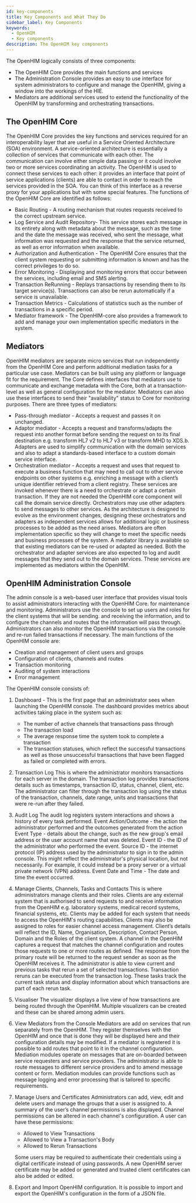 ```yaml
---
id: key-components
title: Key Components and What They Do
sidebar_label: Key Components
keywords:
  - OpenHIM
  - Key components
description: The OpenHIM key components
---
```


The OpenHIM logically consists of three components:

* The OpenHIM Core provides the main functions and services
* The Administration Console provides an easy to use interface for system administrators to configure and manage the OpenHIM, giving a window into the workings of the HIE.
* Mediators are additional services used to extend the functionality of the OpenHIM by transforming and orchestrating transactions.

## The OpenHIM Core

The OpenHIM Core provides the key functions and services required for an interoperability layer that are useful in a Service Oriented Architecture (SOA) environment. A service-oriented architecture is essentially a collection of services that communicate with each other. The communication can involve either simple data passing or it could involve two or more services coordinating an activity. The OpenHIM is used to connect these services to each other: it provides an interface that point of service applications (clients) are able to contact in order to reach the services provided in the SOA. You can think of this interface as a reverse proxy for your applications but with some special features.
The functions of the OpenHIM Core are identified as follows:

* Basic Routing - A routing mechanism that routes requests received to the correct upstream service.
* Log Service and Audit Repository- This service stores each message in its entirety along with metadata about the message, such as the time and the date the message was received, who sent the message, what information was requested  and the response that the service returned, as well as error information when available.
* Authorization and Authentication - The OpenHIM Core ensures that the client system requesting or submitting information is known and has the correct privileges to do so.
* Error Monitoring - Displaying and monitoring errors that occur between the services, including email and SMS alerting.
* Transaction ReRunning - Replays transactions by resending them to its target service(s). Transactions can also be rerun automatically if a service is unavailable.
* Transaction Metrics -  Calculations of statistics such as the number of transactions in a specific period.
* Mediator framework - The OpenHIM-core also provides a framework to add and manage your own implementation specific mediators in the system.

## Mediators

OpenHIM mediators are separate micro services that run independently from the OpenHIM Core and perform additional mediation tasks for a particular use case. Mediators can be built using any platform or language fit for the requirement. The Core defines interfaces that mediators use to communicate and exchange metadata with the Core, both at a transaction-level as well as general configuration for the mediator. Mediators can also use these interfaces to send their "availability" status to Core for monitoring purposes.
There are three types of mediators:

* Pass-through mediator - Accepts a request and passes it on unchanged.
* Adaptor mediator - Accepts a request and transforms/adapts the request into another format before sending the request on to its final destination e.g. transform HL7 v2 to HL7 v3 or transform MHD to XDS.b.  Adapters are used to simplify communication with the domain services and also to adapt a standards-based interface to a custom domain service interface.
* Orchestration mediator - Accepts a request and uses that request to execute a business function that may need to call out to other service endpoints on other systems e.g. enriching a message with a client’s unique identifier retrieved from a client registry.
These services are invoked whenever there is a need to orchestrate or adapt a certain transaction. If they are not needed the OpenHIM core component will call the domain service directly.  Orchestrators may use other adapters to send messages to other services.
As the architecture is designed to evolve as the environment changes, designing these orchestrators and adapters as independent services allows for additional logic or business processes to be added as the need arises.  Mediators are often implementation specific so they will change to meet the specific needs and business processes of the system.  A mediator library is available so that existing mediators can be re-used or adapted as needed.
Both the orchestrator and adapter services are also expected to log and audit messages that they send out to the domain services.
These services are implemented as mediators within the OpenHIM.

## OpenHIM Administration Console

The admin console is a web-based user interface that provides visual tools to assist administrators interacting with the OpenHIM Core.
for maintenance and monitoring. Administrators use the console to set up users and roles for the client systems that will be sending.
and receiving the information, and to configure the channels and routes that the information will pass through. Administrators can also monitor the OpenHIM transactions via the console and re-run failed transactions if necessary.
The main functions of the OpenHIM console are:

* Creation and management of client users and groups
* Configuration  of  clients, channels and routes
* Transaction monitoring
* Auditing of system interactions
* Error management

The OpenHIM console consists of:

1. Dashboard - This is the first page that an administrator sees when launching the OpenHIM console. The dashboard provides metrics about activities taking place in the system such as:

    * The number of active channels that transactions pass through
    * The transaction load
    * The average response time the system took to complete a transaction
    * The transaction statuses, which reflect the successful transactions as well as those unsuccessful transactions that have been flagged
    as failed or completed with errors.

2. Transaction Log
    This is where the administrator monitors transactions for each server in the domain. The transaction log provides transactions details such as timestamps, transaction ID, status, channel, client, etc. The administrator can filter through the transaction log using the status of the transaction, channels, date range, units and transactions that were re-run after they failed.

3. Audit Log
    The audit log registers system interactions and shows a history of every task performed.
    Event Action/Outcome - the action the administrator performed and the outcomes generated from the action
    Event Type - details about the change, such as the new group's email address or the user account name that was deleted.
    Event ID - the ID of the administrator who performed the event.
    Source ID - the internet protocol (IP) address used by the administrator to sign in to the admin console. This might reflect the administrator's physical location, but not necessarily. For example, it could instead be a proxy server or a virtual private network (VPN) address.
    Event Date and Time - The date and time the event occurred.

4. Manage Clients, Channels, Tasks and Contacts
    This is where administrators manage clients and their roles. Clients are any external system that is authorised to send requests to and receive information from the OpenHIM e.g. laboratory systems, medical record systems, financial systems, etc.  Clients may be added for each system that needs  to access the OpenHIM's routing capabilities. Clients may also be assigned  to roles for easier channel access management.
    Client’s details will reflect the ID, Name, Organisation, Description, Contact Person, Domain and the Roles of the client system.
    A channel in the OpenHIM captures a request that matches the channel configuration and routes those requests to one or more routes as defined. The response from the primary route will be returned to the request sender as soon as the OpenHIM receives it.
    The administrator is able to view current and previous tasks that rerun a set of selected transactions. Transaction reruns can be executed from the transaction log. These tasks track the current task status and display information about which transactions are part of each rerun task.

5. Visualiser
    The visualizer displays a live view of how transactions are being routed through the OpenHIM. Multiple visualizers can be created and these can be  shared among admin users.

6. View Mediators from the Console
    Mediators are add on services that run separately from the OpenHIM. They register themselves with the OpenHIM and once that is done they will be displayed here and their configuration details may be modified. If a mediator is registered it is possible to add routes that point to it in the channel configuration.
    Mediation modules operate on messages that are on-boarded between service requesters and service providers. The administrator is able to route messages to different service providers and to amend message content or form. Mediation modules can provide functions such as message logging and error processing that is tailored to specific requirements.

7. Manage Users and Certificates
    Administrators can add, view, edit and delete users and manage the groups that a user is assigned to. A summary of the user’s channel permissions is also displayed. Channel permissions can be altered in each channel's configuration. A user can have these permissions:

    * Allowed to View Transactions
    * Allowed to View a Transaction's Body
    * Allowed to Rerun Transactions

    Some users may be required to authenticate their credentials using a digital certificate instead of using passwords.
    A new OpenHIM server certificate may be added or generated and trusted client certificates can also be added or edited.

8. Export and Import OpenHIM configuration.
    It is possible to import and export the OpenHIM's configuration in the form of a JSON file.
